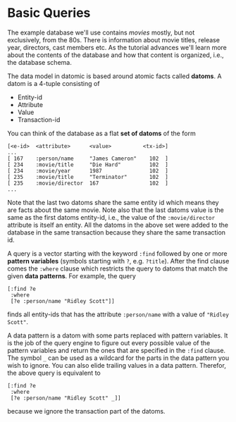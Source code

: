 # Basic Queries

The example database we'll use contains *movies* mostly, but not
exclusively, from the 80s. There is information about movie titles,
release year, directors, cast members etc. As the tutorial advances
we'll learn more about the contents of the database and how that
content is organized, i.e., the database schema.

The data model in datomic is based around atomic facts called
**datoms**. A datom is a 4-tuple consisting of

* Entity-id 
* Attribute 
* Value
* Transaction-id

You can think of the database as a flat **set of datoms** of the form

    [<e-id>  <attribute>      <value>          <tx-id>]
    ...
    [ 167    :person/name     "James Cameron"    102  ]
    [ 234    :movie/title     "Die Hard"         102  ]
    [ 234    :movie/year      1987               102  ]
    [ 235    :movie/title     "Terminator"       102  ]
    [ 235    :movie/director  167                102  ]
    ...

Note that the last two datoms share the same entity id which means
they are facts about the same movie. Note also that the last datoms
value is the same as the first datoms entity-id, i.e., the value of
the `:movie/director` attribute is itself an entity. All the datoms in
the above set were added to the database in the same transaction
because they share the same transaction id.

A query is a vector starting with the keyword `:find` followed by one
or more **pattern variables** (symbols starting with `?`,
e.g. `?title`). After the find clause comes the `:where` clause which
restricts the query to datoms that match the given **data patterns**. 
For example, the query

    [:find ?e
     :where
     [?e :person/name "Ridley Scott"]]

finds all entity-ids that has the attribute `:person/name` with a value
of `"Ridley Scott"`. 

A data pattern is a datom with some parts replaced with pattern
variables. It is the job of the query engine to figure out every
possible value of the pattern variables and return the ones that are
specified in the `:find` clause. The symbol `_` can be used as a
wildcard for the parts in the data pattern you wish to ignore. You can
also elide trailing values in a data pattern. Therefor, the above
query is equivalent to

    [:find ?e
     :where
     [?e :person/name "Ridley Scott" _]]

because we ignore the transaction part of the datoms.


